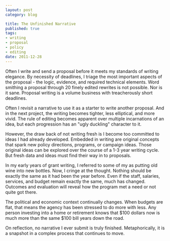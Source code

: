 ```yaml
--- 
layout: post
category: blog

title: The Unfinished Narrative
published: true
tags: 
- writing
- proposal
- policy
- editing
date: 2011-12-28 
---
```


Often I write and send a proposal before it meets my standards of writing elegance. By necessity of deadlines, I triage the most important aspects of the proposal - the logic, evidence, and required technical elements. Word smithing a proposal through 20 finely edited rewrites is not possible. Nor is it sane. Proposal writing is a volume business with treacherously short deadlines.

Often I revisit a narrative to use it as a starter to write another proposal. And in the next project, the writing becomes tighter, less elliptical, and more vivid. The rule of editing becomes apparent over multiple incarnations of an idea, but each progression has an "ugly duckling" character to it.

However, the draw back of not writing fresh is I become too committed to ideas I had already developed. Embedded in writing are original concepts that spark new policy directions, programs, or campaign ideas. Those original ideas can be explored over the course of a 1-3 year writing cycle. But fresh data and ideas must find their way in to proposals.

In my early years of grant writing, I referred to some of my as putting old wine into new bottles. Now, I cringe at the thought. Nothing should be exactly the same as it had been the year before. Even if the staff, salaries, services, and budget remain exactly the same, much has changed. Outcomes and evaluation will reveal how the program met a need or not quite got there.

The political and economic context continually changes. When budgets are flat, that means the agency has been stressed to do more with less. Any person investing into a home or retirement knows that $100 dollars now is much more than the same $100 bill years down the road.

On reflection, no narrative I ever submit is truly finished. Metaphorically, it is a snapshot in a complex process that continues to move.
